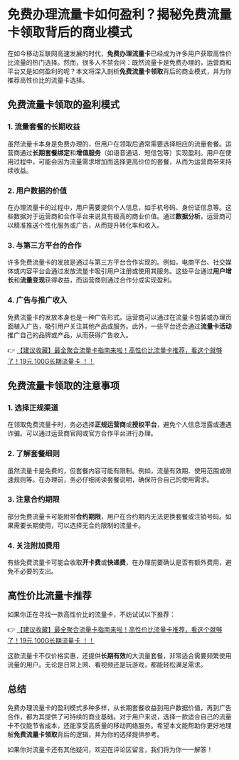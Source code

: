 # 免费办理流量卡如何盈利？揭秘免费流量卡领取背后的商业模式

在如今移动互联网高速发展的时代，**免费办理流量卡**已经成为许多用户获取高性价比流量的热门选择。然而，很多人不禁会问：既然流量卡是免费办理的，运营商和平台又是如何盈利的呢？本文将深入剖析**免费流量卡领取**背后的商业模式，并为你推荐高性价比的流量卡选择。

## 免费流量卡领取的盈利模式

### 1. 流量套餐的长期收益
虽然流量卡本身是免费办理的，但用户在领取后通常需要选择相应的流量套餐。运营商通过**长期套餐绑定**和**增值服务**（如语音通话、短信包等）实现盈利。用户在使用过程中，可能会因为流量需求增加而选择更高价位的套餐，从而为运营商带来持续收益。

### 2. 用户数据的价值
在办理流量卡的过程中，用户需要提供个人信息，如手机号码、身份证信息等。这些数据对于运营商和合作平台来说具有极高的商业价值。通过**数据分析**，运营商可以精准推送个性化服务或广告，从而提升转化率和收入。

### 3. 与第三方平台的合作
许多免费流量卡的发放是通过与第三方平台合作实现的。例如，电商平台、社交媒体或内容平台会通过发放流量卡吸引用户注册或使用其服务。这些平台通过**用户增长**和**流量变现**获得收益，而运营商则通过合作分成实现盈利。

### 4. 广告与推广收入
免费流量卡的发放本身也是一种广告形式。运营商可以通过在流量卡包装或办理页面植入广告，吸引用户关注其他产品或服务。此外，一些平台还会通过**流量卡活动**推广自己的品牌或产品，从而获得广告收入。

👉 [【建议收藏】最全聚合流量卡指南来啦！高性价比流量卡推荐，看这个就够了！19元 100G长期流量卡 ！！](https://bit.ly/Liuliangka)

## 免费流量卡领取的注意事项

### 1. 选择正规渠道
在领取免费流量卡时，务必选择**正规运营商**或**授权平台**，避免个人信息泄露或遭遇诈骗。可以通过运营商官网或官方合作平台进行办理。

### 2. 了解套餐细则
虽然流量卡是免费的，但套餐内容可能有限制。例如，流量有效期、使用范围或限速规则等。在办理前，务必仔细阅读套餐说明，确保符合自己的使用需求。

### 3. 注意合约期限
部分免费流量卡可能附带**合约期限**，用户在合约期内无法更换套餐或注销号码。如果需要长期使用，可以选择无合约限制的流量卡。

### 4. 关注附加费用
有些免费流量卡可能会收取**开卡费**或**快递费**，在办理前要确认是否有额外费用，避免不必要的支出。

## 高性价比流量卡推荐

如果你正在寻找一款高性价比的流量卡，不妨试试以下推荐：

👉 [【建议收藏】最全聚合流量卡指南来啦！高性价比流量卡推荐，看这个就够了！19元 100G长期流量卡 ！！](https://bit.ly/Liuliangka)

这款流量卡不仅价格实惠，还提供**长期有效**的大流量套餐，非常适合需要频繁使用流量的用户。无论是日常上网、看视频还是玩游戏，都能轻松满足需求。

## 总结

免费办理流量卡的盈利模式多种多样，从长期套餐收益到用户数据价值，再到广告合作，都为其提供了可持续的商业基础。对于用户来说，选择一款适合自己的流量卡不仅能节省成本，还能享受高质量的移动网络服务。希望本文能帮助你更好地理解**免费流量卡领取**背后的逻辑，并为你的选择提供参考。

如果你对流量卡还有其他疑问，欢迎在评论区留言，我们将为你一一解答！
